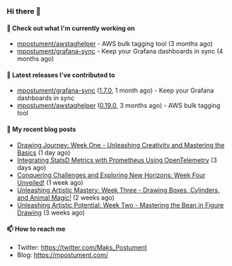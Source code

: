 ### Hi there 👋

#### 👷 Check out what I'm currently working on

- [mpostument/awstaghelper](https://github.com/mpostument/awstaghelper) - AWS bulk tagging tool (3 months ago)
- [mpostument/grafana-sync](https://github.com/mpostument/grafana-sync) - Keep your Grafana dashboards in sync (4 months ago)

#### 🔭 Latest releases I've contributed to

- [mpostument/grafana-sync](https://github.com/mpostument/grafana-sync) ([1.7.0](https://github.com/mpostument/grafana-sync/releases/tag/1.7.0), 1 month ago) - Keep your Grafana dashboards in sync
- [mpostument/awstaghelper](https://github.com/mpostument/awstaghelper) ([0.19.0](https://github.com/mpostument/awstaghelper/releases/tag/0.19.0), 3 months ago) - AWS bulk tagging tool

#### 📜 My recent blog posts

- [Drawing Journey: Week One - Unleashing Creativity and Mastering the Basics](https://mpostument.com/posts/drawing/drawing_basics/week_one/) (1 day ago)
- [Integrating StatsD Metrics with Prometheus Using OpenTelemetry](https://mpostument.com/posts/programming/observability/otel-statsd/) (3 days ago)
- [Conquering Challenges and Exploring New Horizons: Week Four Unveiled!](https://mpostument.com/posts/drawing/figure_drawing/week_four_landmark/) (1 week ago)
- [Unleashing Artistic Mastery: Week Three - Drawing Boxes, Cylinders, and Animal Magic!](https://mpostument.com/posts/drawing/figure_drawing/week_three_structure/) (2 weeks ago)
- [Unleashing Artistic Potential: Week Two - Mastering the Bean in Figure Drawing](https://mpostument.com/posts/drawing/figure_drawing/week_two_bean/) (3 weeks ago)

#### 📫 How to reach me

- Twitter: https://twitter.com/Maks_Postument
- Blog: https://mpostument.com/
